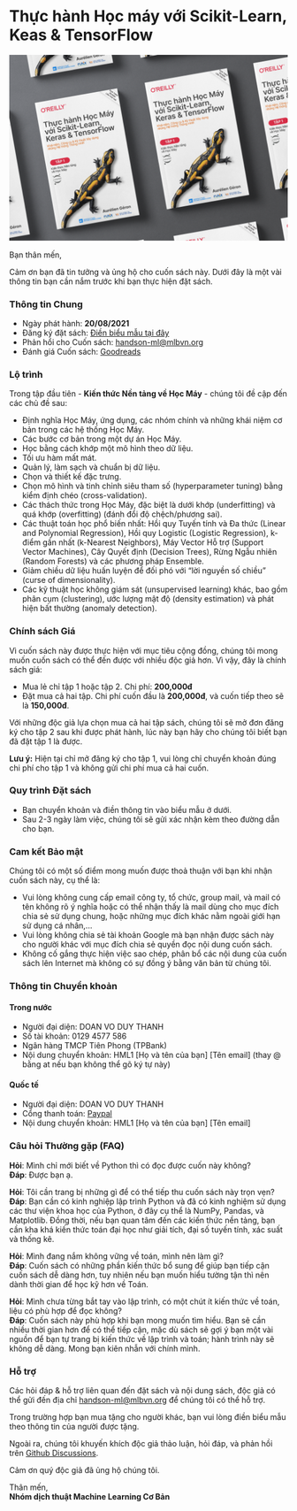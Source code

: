 # Thực hành Học máy với Scikit-Learn, Keas & TensorFlow

![](cover.png)

Bạn thân mến,

Cảm ơn bạn đã tin tưởng và ủng hộ cho cuốn sách này. Dưới đây là một vài thông tin bạn cần nắm trước khi bạn thực hiện đặt sách. 

### Thông tin Chung

* Ngày phát hành: **20/08/2021**
* Đăng ký đặt sách: [Điền biểu mẫu tại đây](https://forms.gle/npLF1U4Xb9EKcesZ8)
* Phản hổi cho Cuốn sách: [handson-ml@mlbvn.org](mailto:handson-ml@mlbvn.org)
* Đánh giá Cuốn sách: [Goodreads](https://www.goodreads.com/book/show/58798645)

### Lộ trình

Trong tập đầu tiên - **Kiến thức Nền tảng về Học Máy** - chúng tôi đề cập đến các chủ đề sau:

* Định nghĩa Học Máy, ứng dụng, các nhóm chính và những khái niệm cơ bản trong các hệ
thống Học Máy.
* Các bước cơ bản trong một dự án Học Máy.
* Học bằng cách khớp một mô hình theo dữ liệu.
* Tối ưu hàm mất mát.
* Quản lý, làm sạch và chuẩn bị dữ liệu.
* Chọn và thiết kế đặc trưng.
* Chọn mô hình và tinh chỉnh siêu tham số (hyperparameter tuning) bằng kiểm định chéo
(cross-validation).
* Các thách thức trong Học Máy, đặc biệt là dưới khớp (underfitting) và quá khớp (overfitting)
(đánh đổi độ chệch/phương sai).
* Các thuật toán học phổ biến nhất: Hồi quy Tuyến tính và Đa thức (Linear and Polynomial
Regression), Hồi quy Logistic (Logistic Regression), k-điểm gần nhất (k-Nearest Neighbors),
Máy Vector Hỗ trợ (Support Vector Machines), Cây Quyết định (Decision Trees), Rừng Ngẫu
nhiên (Random Forests) và các phương pháp Ensemble.
* Giảm chiều dữ liệu huấn luyện để đối phó với “lời nguyền số chiều” (curse of dimensionality).
* Các kỹ thuật học không giám sát (unsupervised learning) khác, bao gồm phân cụm (clustering),
ước lượng mật độ (density estimation) và phát hiện bất thường (anomaly detection).

### Chính sách Giá

Vì cuốn sách này được thực hiện với mục tiêu cộng đồng, chúng tôi mong muốn cuốn sách có thể đến được với nhiều độc giả hơn. 
Vì vậy, đây là chính sách giá:

* Mua lẻ chỉ tập 1 hoặc tập 2. Chi phí: **200,000đ**
* Đặt mua cả hai tập. Chi phí cuốn đầu là **200,000đ**, và cuốn tiếp theo sẽ là **150,000đ**.

Với những độc giả lựa chọn mua cả hai tập sách, chúng tôi sẽ mở đơn đăng ký cho tập 2 sau khi được phát hành, 
lúc này bạn hãy cho chúng tôi biết bạn đã đặt tập 1 là được.

**Lưu ý:** Hiện tại chỉ mở đăng ký cho tập 1, vui lòng chỉ chuyển khoản đúng chi phí cho tập 1 
và không gửi chi phí mua cả hai cuốn.

### Quy trình Đặt sách

* Bạn chuyển khoản và điền thông tin vào biểu mẫu ở dưới.
* Sau 2-3 ngày làm việc, chúng tôi sẽ gửi xác nhận kèm theo đường dẫn cho bạn.

### Cam kết Bảo mật
Chúng tôi có một số điểm mong muốn được thoả thuận với bạn khi nhận cuốn sách này, cụ thể là:

* Vui lòng không cung cấp email công ty, tổ chức, group mail, và mail có tên không rõ ý nghĩa hoặc có thể nhận thấy 
là mail dùng cho mục đích chia sẻ sử dụng chung, hoặc những mục đích khác nằm ngoài giới hạn sử dụng cá nhân,...
* Vui lòng không chia sẻ tài khoản Google mà bạn nhận được sách này cho người khác với mục đích chia sẻ quyền đọc nội dung cuốn sách.
* Không cố gắng thực hiện việc sao chép, phân bổ các nội dung của cuốn sách lên Internet mà không có sự đồng ý bằng văn bản từ chúng tôi.

### Thông tin Chuyển khoản
#### Trong nước

* Người đại diện: DOAN VO DUY THANH
* Số tài khoản: 0129 4577 586
* Ngân hàng TMCP Tiên Phong (TPBank)
* Nội dung chuyển khoản: HML1 [Họ và tên của bạn] [Tên email] (thay @ bằng at nếu bạn không thể gõ ký tự này)

#### Quốc tế

* Người đại diện: DOAN VO DUY THANH
* Cổng thanh toán: [Paypal](https://www.paypal.com/paypalme/duythanhvn)
* Nội dung chuyển khoản: HML1 [Họ và tên của bạn] [Tên email]

### Câu hỏi Thường gặp (FAQ)
**Hỏi**: Mình chỉ mới biết về Python thì có đọc được cuốn này không?<br/>
**Đáp**: Được bạn ạ.

**Hỏi**: Tôi cần trang bị những gì để có thể tiếp thu cuốn sách này trọn vẹn?<br/>
**Đáp**: Bạn cần có kinh nghiệp lập trình Python và đã có kinh nghiệm sử dụng các thư viện khoa học của Python,
ở đây cụ thể là NumPy, Pandas, và Matplotlib. Đồng thời, nếu bạn  quan tâm đến các kiến thức nền tảng, 
bạn cần kha khá kiến thức toán đại học như giải tích, đại số tuyến tính, xác suất và thống kê.

**Hỏi**: Mình đang nắm không vững về toán, mình nên làm gì?<br/>
**Đáp**: Cuốn sách có những phần kiến thức bổ sung để giúp bạn tiếp cận cuốn sách dễ dàng hơn, 
tuy nhiên nếu bạn muốn hiểu tường tận thì nên dành thời gian để học kỹ hơn về Toán.

**Hỏi**: Mình chưa từng bắt tay vào lập trình, có một chút ít kiến thức về toán, liệu có phù hợp để đọc không?<br/>
**Đáp**: Cuốn sách này phù hợp khi bạn mong muốn tìm hiểu. Bạn sẽ cần nhiều thời gian hơn để có thể tiếp cận,
mặc dù sách sẽ gợi ý bạn một vài nguồn để bạn tự trang bị kiến thức về lập trình và toán; hành trình này sẽ không dễ dàng.
Mong bạn kiên nhẫn với chính mình.

### Hỗ trợ

Các hỏi đáp & hỗ trợ liên quan đến đặt sách và nội dung sách, độc giả có thể gửi đến 
địa chỉ [handson-ml@mlbvn.org](mailto:handson-ml@mlbvn.org) để chúng tôi có thể hỗ trợ.

Trong trường hợp bạn mua tặng cho người khác, 
bạn vui lòng điền biểu mẫu theo thông tin của người được tặng.

Ngoài ra, chúng tôi khuyến khích độc giả thảo luận, hỏi đáp, 
và phản hồi trên [Github Discussions](https://github.com/mlbvn/handson-ml2-vn/discussions).

Cảm ơn quý độc giả đã ủng hộ chúng tôi.

Thân mến,<br/>
**Nhóm dịch thuật Machine Learning Cơ Bản**
